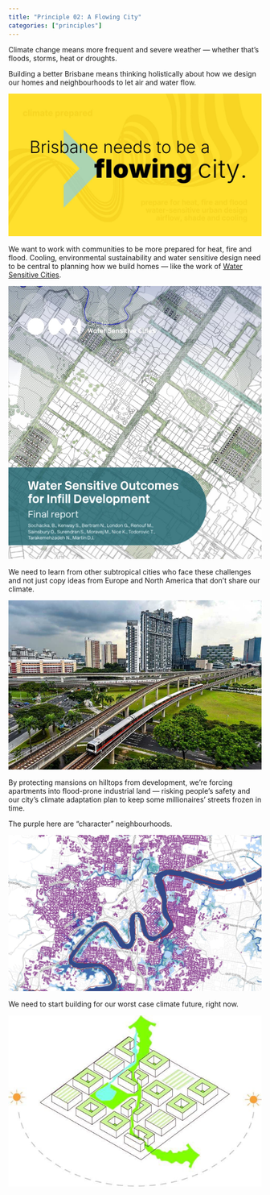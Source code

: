```yaml
---
title: "Principle 02: A Flowing City"
categories: ["principles"]
---
```


Climate change means more frequent and severe weather — whether that’s floods, storms, heat or droughts. 

Building a better Brisbane means thinking holistically about how we design our homes and neighbourhoods to let air and water flow.

![Brisbane needs to be a flowing city.](/assets/images/02-flowing/principles-02-flowing.jpeg)


We want to work with communities to be more prepared for heat, fire and flood. 
Cooling, environmental sustainability and water sensitive design need to be central to planning how we build homes — like the work of 
[Water Sensitive Cities](https://watersensitivecities.org.au).

[![Cover of "Water Sensitive Outcomes for Infill Development: final report", B. Sochacka et al, 2020"](/assets/images/02-flowing/water-sensitive-guide-sochacka-et-al-cover.jpeg)](https://watersensitivecities.org.au/content/water-sensitive-outcomes-for-infill-development-final-report-2/)

We need to learn from other subtropical cities who face these challenges and not just copy ideas from Europe and North America that don’t share our climate.

![A picture of a subtropical city getting it right.](/assets/images/02-flowing/subtropical-city-mrt.jpeg)

By protecting mansions on hilltops from development, we’re forcing apartments into flood-prone industrial land — risking people’s safety and our city’s climate adaptation plan to keep some millionaires’ streets frozen in time. 

The purple here are “character” neighbourhoods.

![A picture of inner Brisbane's character neighbourhood zoning overlaid on the flood risk map.](/assets/images/02-flowing/character-vs-flood.jpeg)

We need to start building for our worst case climate future, right now.

![](/assets/images/02-flowing/p02-urban-block-climate-design.jpeg)
